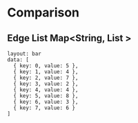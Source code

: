# Comparison
## Edge List Map<String, List<String> >
  ```vis
  layout: bar
  data: [
    { key: 0, value: 5 },
    { key: 1, value: 4 },
    { key: 2, value: 7 },
    { key: 3, value: 2 },
    { key: 4, value: 4 },
    { key: 5, value: 8 },
    { key: 6, value: 3 },
    { key: 7, value: 6 }
  ]
  ```
